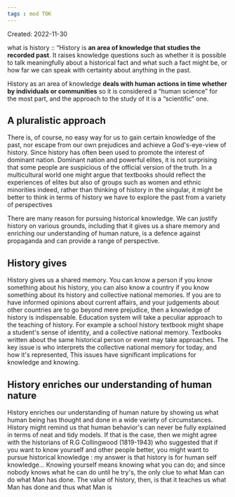 ```yaml
---
tags : mod TOK
---
```

Created: 2022-11-30 

what is history :: “History is **an area of knowledge that studies the recorded past**. It raises knowledge questions such as whether it is possible to talk meaningfully about a historical fact and what such a fact might be, or how far we can speak with certainty about anything in the past.
<!--SR:!2023-01-25,7,210-->

History as an area of knowledge **deals with human actions in time whether by individuals or communities** so it is considered a “human science” for the most part, and the approach to the study of it is a “scientific” one.

## A pluralistic approach 
There is, of course, no easy way for us to gain certain knowledge of the past, nor escape from our own prejudices and achieve a God's-eye-view of history. Since history has often been used to promote the interest of dominant nation. Dominant nation and powerful elites, it is not surprising that some people are suspicious of the official version of the truth. In a multicultural world one might argue that textbooks should reflect the experiences of elites but also of groups such as women and ethnic minorities indeed, rather than thinking of history in the singular, it might be better to think in terms of history we have to explore the past from a variety of perspectives 

There are many reason for pursuing historical knowledge. We can justify history on various grounds, including that it gives us a share memory and enriching our understanding of human nature, is a defence against propaganda and can provide a range of perspective.


## History gives
History gives us a shared memory. You can know a person if you know something about his history, you can also know a country if you know something about its history and collective national memories. If you are to have informed opinions about current affairs, and your judgements about other countries are to go beyond mere prejudice, then a knowledge of history is indispensable. Education system will take a peculiar approach to the teaching of history. For example a school history textbook might shape a student's sense of identity, and a collective national memory. Textbooks written about the same historical person or event may take approaches. 
The key issue is who interprets the collective national memory for today, and how it's represented, This issues have significant implications for knowledge and knowing. 

## History enriches our understanding of human nature
History enriches our understanding of human nature by showing us what human being has thought and done in a wide variety of circumstances. History might remind us that human behavior's can never be fully explained in terms of neat and tidy models. If that is the case, then we might agree with the historians of R.G Collingwood (1819-1943) who suggested that if you want to know yourself and other people better, you might want to pursue historical knowledge :
my answer is that history is for human self knowledge... Knowing yourself means knowing what you can do; and since nobody knows what he can do until he try's, the only clue to what Man can do what Man has done. The value of history, then, is that it teaches us what Man has done and thus what Man is